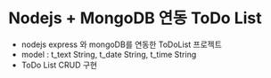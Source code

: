 # Nodejs + MongoDB 연동 ToDo List

- nodejs express 와 mongoDB를 연동한 ToDoList 프로젝트
- model : t_text String, t_date String, t_time String
- ToDo List CRUD 구현
